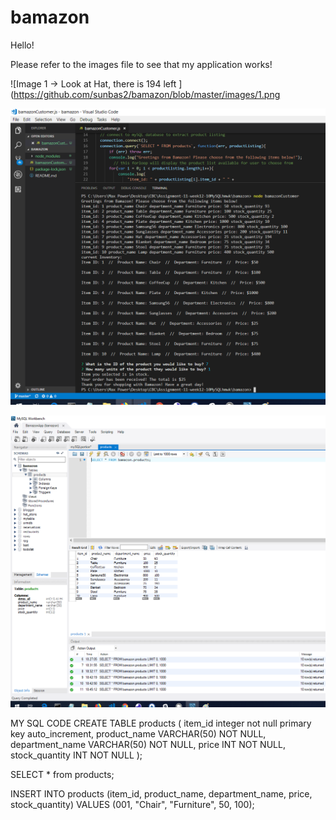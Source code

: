 # bamazon

Hello!

Please refer to the images file to see that my application works!

![Image 1 -> Look at Hat, there is 194 left ](https://github.com/sunbas2/bamazon/blob/master/images/1.png

![Image 2 -> Running code, making purchase of hat.  ](https://github.com/sunbas2/bamazon/blob/master/images/2.png)

![Image 3 -> Done, as you can see the hat inventory decreased by 1. ](https://github.com/sunbas2/bamazon/blob/master/images/3.png)



MY SQL CODE
CREATE TABLE products (
	item_id integer not null primary key auto_increment,
	product_name VARCHAR(50) NOT NULL,
	department_name VARCHAR(50) NOT NULL,
	price INT NOT NULL, 
	stock_quantity INT NOT NULL
);
	
SELECT * from products;    

INSERT INTO products (item_id, product_name, department_name, price, stock_quantity) VALUES (001, "Chair", "Furniture", 50, 100);
